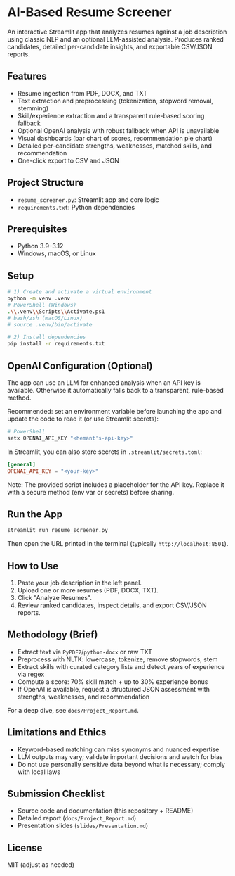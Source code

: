 # AI-Based Resume Screener

An interactive Streamlit app that analyzes resumes against a job description using classic NLP and an optional LLM-assisted analysis. Produces ranked candidates, detailed per-candidate insights, and exportable CSV/JSON reports.

## Features
- Resume ingestion from PDF, DOCX, and TXT
- Text extraction and preprocessing (tokenization, stopword removal, stemming)
- Skill/experience extraction and a transparent rule-based scoring fallback
- Optional OpenAI analysis with robust fallback when API is unavailable
- Visual dashboards (bar chart of scores, recommendation pie chart)
- Detailed per-candidate strengths, weaknesses, matched skills, and recommendation
- One-click export to CSV and JSON

## Project Structure
- `resume_screener.py`: Streamlit app and core logic
- `requirements.txt`: Python dependencies
## Prerequisites
- Python 3.9–3.12
- Windows, macOS, or Linux

## Setup
```bash
# 1) Create and activate a virtual environment
python -m venv .venv
# PowerShell (Windows)
.\\.venv\\Scripts\\Activate.ps1
# bash/zsh (macOS/Linux)
# source .venv/bin/activate

# 2) Install dependencies
pip install -r requirements.txt
```

## OpenAI Configuration (Optional)
The app can use an LLM for enhanced analysis when an API key is available. Otherwise it automatically falls back to a transparent, rule-based method.

Recommended: set an environment variable before launching the app and update the code to read it (or use Streamlit secrets):
```powershell
# PowerShell
setx OPENAI_API_KEY "<hemant's-api-key>"
```
In Streamlit, you can also store secrets in `.streamlit/secrets.toml`:
```toml
[general]
OPENAI_API_KEY = "<your-key>"
```
Note: The provided script includes a placeholder for the API key. Replace it with a secure method (env var or secrets) before sharing.

## Run the App
```bash
streamlit run resume_screener.py
```
Then open the URL printed in the terminal (typically `http://localhost:8501`).

## How to Use
1. Paste your job description in the left panel.
2. Upload one or more resumes (PDF, DOCX, TXT).
3. Click "Analyze Resumes".
4. Review ranked candidates, inspect details, and export CSV/JSON reports.

## Methodology (Brief)
- Extract text via `PyPDF2`/`python-docx` or raw TXT
- Preprocess with NLTK: lowercase, tokenize, remove stopwords, stem
- Extract skills with curated category lists and detect years of experience via regex
- Compute a score: 70% skill match + up to 30% experience bonus
- If OpenAI is available, request a structured JSON assessment with strengths, weaknesses, and recommendation

For a deep dive, see `docs/Project_Report.md`.

## Limitations and Ethics
- Keyword-based matching can miss synonyms and nuanced expertise
- LLM outputs may vary; validate important decisions and watch for bias
- Do not use personally sensitive data beyond what is necessary; comply with local laws

## Submission Checklist
- Source code and documentation (this repository + README)
- Detailed report (`docs/Project_Report.md`)
- Presentation slides (`slides/Presentation.md`)

## License
MIT (adjust as needed)
